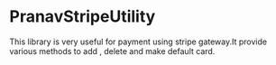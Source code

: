# PranavStripeUtility
This library is very useful for payment using stripe gateway.It provide various methods to add , delete and make default card. 
